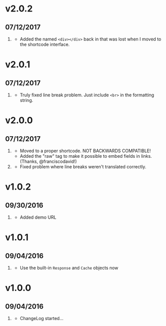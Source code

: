 # v2.0.2
##  07/12/2017

1. [](#bugfix)
    * Added the named `<div></div>` back in that was lost when I moved to the shortcode interface.

# v2.0.1
##  07/12/2017

1. [](#bugfix)
    * Truly fixed line break problem. Just include `<br>` in the formatting string.

# v2.0.0
##  07/12/2017

1. [](#new)
    * Moved to a proper shortcode. NOT BACKWARDS COMPATIBLE!
    * Added the "raw" tag to make it possible to embed fields in links. (Thanks, @franciscodavid!)
2. [](#bugfix)
    * Fixed problem where line breaks weren't translated correctly.

# v1.0.2
##  09/30/2016

1. [](#new)
    * Added demo URL

# v1.0.1
## 09/04/2016

1. [](#improved)
    * Use the built-in `Response` and `Cache` objects now

# v1.0.0
##  09/04/2016

1. [](#new)
    * ChangeLog started...
